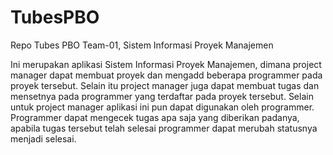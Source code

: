 # TubesPBO
Repo Tubes PBO Team-01, Sistem Informasi Proyek Manajemen

Ini merupakan aplikasi Sistem Informasi Proyek Manajemen, dimana project manager dapat membuat proyek dan mengadd beberapa programmer pada proyek tersebut. Selain itu project manager juga dapat membuat tugas dan mensetnya pada programmer yang terdaftar pada proyek tersebut.
Selain untuk project manager aplikasi ini pun dapat digunakan oleh programmer. Programmer dapat mengecek tugas apa saja yang diberikan padanya, apabila tugas tersebut telah selesai programmer dapat merubah statusnya menjadi selesai.
